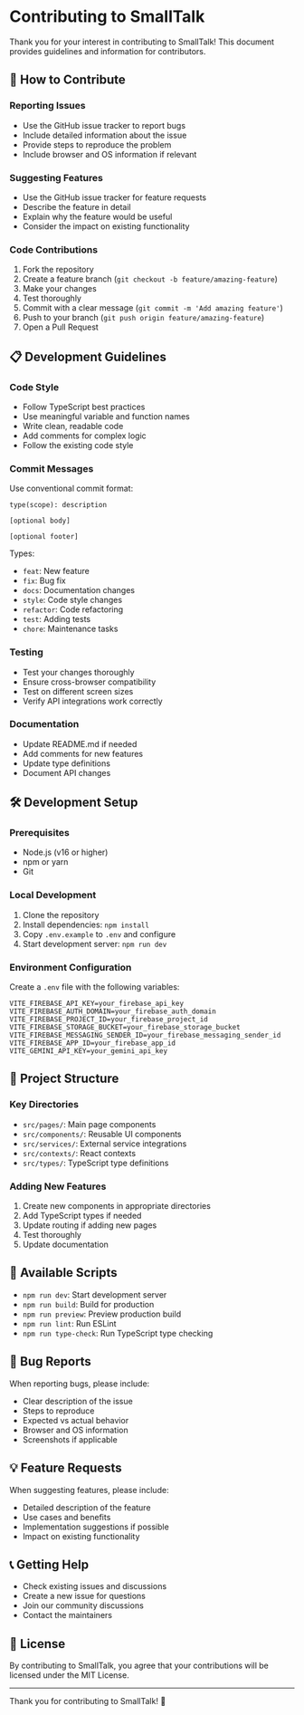 # Contributing to SmallTalk

Thank you for your interest in contributing to SmallTalk! This document provides guidelines and information for contributors.

## 🤝 How to Contribute

### Reporting Issues
- Use the GitHub issue tracker to report bugs
- Include detailed information about the issue
- Provide steps to reproduce the problem
- Include browser and OS information if relevant

### Suggesting Features
- Use the GitHub issue tracker for feature requests
- Describe the feature in detail
- Explain why the feature would be useful
- Consider the impact on existing functionality

### Code Contributions
1. Fork the repository
2. Create a feature branch (`git checkout -b feature/amazing-feature`)
3. Make your changes
4. Test thoroughly
5. Commit with a clear message (`git commit -m 'Add amazing feature'`)
6. Push to your branch (`git push origin feature/amazing-feature`)
7. Open a Pull Request

## 📋 Development Guidelines

### Code Style
- Follow TypeScript best practices
- Use meaningful variable and function names
- Write clean, readable code
- Add comments for complex logic
- Follow the existing code style

### Commit Messages
Use conventional commit format:
```
type(scope): description

[optional body]

[optional footer]
```

Types:
- `feat`: New feature
- `fix`: Bug fix
- `docs`: Documentation changes
- `style`: Code style changes
- `refactor`: Code refactoring
- `test`: Adding tests
- `chore`: Maintenance tasks

### Testing
- Test your changes thoroughly
- Ensure cross-browser compatibility
- Test on different screen sizes
- Verify API integrations work correctly

### Documentation
- Update README.md if needed
- Add comments for new features
- Update type definitions
- Document API changes

## 🛠️ Development Setup

### Prerequisites
- Node.js (v16 or higher)
- npm or yarn
- Git

### Local Development
1. Clone the repository
2. Install dependencies: `npm install`
3. Copy `.env.example` to `.env` and configure
4. Start development server: `npm run dev`

### Environment Configuration
Create a `.env` file with the following variables:
```env
VITE_FIREBASE_API_KEY=your_firebase_api_key
VITE_FIREBASE_AUTH_DOMAIN=your_firebase_auth_domain
VITE_FIREBASE_PROJECT_ID=your_firebase_project_id
VITE_FIREBASE_STORAGE_BUCKET=your_firebase_storage_bucket
VITE_FIREBASE_MESSAGING_SENDER_ID=your_firebase_messaging_sender_id
VITE_FIREBASE_APP_ID=your_firebase_app_id
VITE_GEMINI_API_KEY=your_gemini_api_key
```

## 📁 Project Structure

### Key Directories
- `src/pages/`: Main page components
- `src/components/`: Reusable UI components
- `src/services/`: External service integrations
- `src/contexts/`: React contexts
- `src/types/`: TypeScript type definitions

### Adding New Features
1. Create new components in appropriate directories
2. Add TypeScript types if needed
3. Update routing if adding new pages
4. Test thoroughly
5. Update documentation

## 🔧 Available Scripts

- `npm run dev`: Start development server
- `npm run build`: Build for production
- `npm run preview`: Preview production build
- `npm run lint`: Run ESLint
- `npm run type-check`: Run TypeScript type checking

## 🐛 Bug Reports

When reporting bugs, please include:
- Clear description of the issue
- Steps to reproduce
- Expected vs actual behavior
- Browser and OS information
- Screenshots if applicable

## 💡 Feature Requests

When suggesting features, please include:
- Detailed description of the feature
- Use cases and benefits
- Implementation suggestions if possible
- Impact on existing functionality

## 📞 Getting Help

- Check existing issues and discussions
- Create a new issue for questions
- Join our community discussions
- Contact the maintainers

## 📄 License

By contributing to SmallTalk, you agree that your contributions will be licensed under the MIT License.

---

Thank you for contributing to SmallTalk! 🎉 